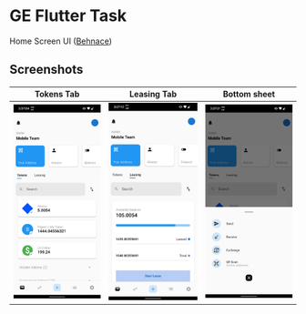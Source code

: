 # GE Flutter Task

Home Screen UI ([Behnace](https://www.behance.net/gallery/108001411/Waves-Wallet-Crypto-App))

## Screenshots

Tokens Tab                 |  Leasing Tab              |  Bottom sheet   
:-------------------------:|:-------------------------:|:-------------------------:
![](screenshots/3.png)     |![](screenshots/2.png)     |![](screenshots/1.png)
